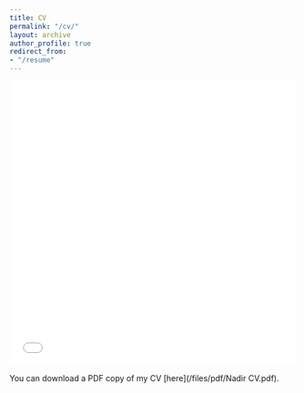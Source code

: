 ```yaml
---
title: CV
permalink: "/cv/"
layout: archive
author_profile: true
redirect_from:
- "/resume"
---
```


<iframe src="/files/pdf/Nadir CV.pdf" width="100%" height="500" frameborder="no" border="0" marginwidth="0" marginheight="0"></iframe>

You can download a PDF copy of my CV [here](/files/pdf/Nadir CV.pdf).
